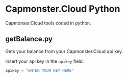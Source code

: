 # Capmonster.Cloud Python
Capmonser.Cloud tools coded in python.


## getBalance.py
Gets your balance from your Capmonster.Cloud api key.

Insert your api key in the `apikey` field.
```py
apikey = "ENTER YOUR KEY HERE"
```
